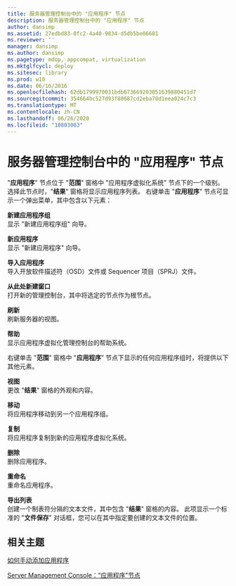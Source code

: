 ```yaml
---
title: 服务器管理控制台中的 "应用程序" 节点
description: 服务器管理控制台中的 "应用程序" 节点
author: dansimp
ms.assetid: 27edbd83-0fc2-4a40-9834-d5db5be06681
ms.reviewer: ''
manager: dansimp
ms.author: dansimp
ms.pagetype: mdop, appcompat, virtualization
ms.mktglfcycl: deploy
ms.sitesec: library
ms.prod: w10
ms.date: 06/16/2016
ms.openlocfilehash: 62db1799970031bdb673669203851639880451d7
ms.sourcegitcommit: 354664bc527d93f80687cd2eba70d1eea024c7c3
ms.translationtype: MT
ms.contentlocale: zh-CN
ms.lasthandoff: 06/26/2020
ms.locfileid: "10803083"
---
```

# 服务器管理控制台中的 "应用程序" 节点


"**应用程序**" 节点位于 "**范围**" 窗格中 "应用程序虚拟化系统" 节点下的一个级别。 选择此节点时，"**结果**" 窗格将显示应用程序列表。 右键单击 "**应用程序**" 节点可显示一个弹出菜单，其中包含以下元素：

<a href="" id="new-application-group"></a>**新建应用程序组**  
显示 "新建应用程序组" 向导。

<a href="" id="new-application"></a>**新应用程序**  
显示 "新建应用程序" 向导。

<a href="" id="import-applications"></a>**导入应用程序**  
导入开放软件描述符（OSD）文件或 Sequencer 项目（SPRJ）文件。

<a href="" id="new-window-from-here"></a>**从此处新建窗口**  
打开新的管理控制台，其中将选定的节点作为根节点。

<a href="" id="refresh"></a>**刷新**  
刷新服务器的视图。

<a href="" id="help"></a>**帮助**  
显示应用程序虚拟化管理控制台的帮助系统。

右键单击 "**范围**" 窗格中 "**应用程序**" 节点下显示的任何应用程序组时，将提供以下其他元素。

<a href="" id="view"></a>**视图**  
更改 "**结果**" 窗格的外观和内容。

<a href="" id="move"></a>**移动**  
将应用程序移动到另一个应用程序组。

<a href="" id="copy"></a>**复制**  
将应用程序复制到新的应用程序虚拟化系统。

<a href="" id="delete"></a>**删除**  
删除应用程序。

<a href="" id="rename"></a>**重命名**  
重命名应用程序。

<a href="" id="export-list"></a>**导出列表**  
创建一个制表符分隔的文本文件，其中包含 "**结果**" 窗格的内容。 此项显示一个标准的 "**文件保存**" 对话框，您可以在其中指定要创建的文本文件的位置。

## 相关主题


[如何手动添加应用程序](how-to-manually-add-an-application.md)

[Server Management Console：“应用程序”节点](server-management-console-applications-node.md)

 

 





